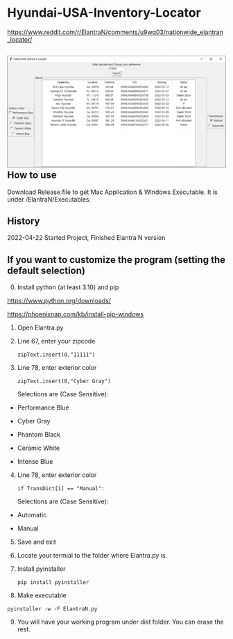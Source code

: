 # Hyundai-USA-Inventory-Locator
https://www.reddit.com/r/ElantraN/comments/u9wq03/nationwide_elantran_locator/ 

![](https://github.com/hayley-yoo/Hyundai-USA-Inventory-Locator/blob/main/ElantraN/.idea/fig.PNG)
How to use
-------------

Download Release file to get Mac Application & Windows Executable. It is under /ElantraN/Executables.

History
-------------

2022-04-22 Started Project, Finished Elantra N version

## If you want to customize the program (setting the default selection)

0. Install python (at least 3.10) and pip

https://www.python.org/downloads/

https://phoenixnap.com/kb/install-pip-windows

1. Open Elantra.py

2. Line 67, enter your zipcode
   
   ```
   zipText.insert(0,"11111")
   ```

3. Line 78, enter exterior color
   
   ```
   zipText.insert(0,"Cyber Gray")
   ```
   
   Selections are (Case Sensitive):
* Performance Blue

* Cyber Gray

* Phantom Black

* Ceramic White

* Intense Blue
4. Line 78, enter exterior color
   
   ```
   if TransDict[i] == "Manual":
   ```
   
   Selections are (Case Sensitive):
* Automatic

* Manual
5. Save and exit

6. Locate your termial to the folder where Elantra.py is.

7. Install pyinstaller
   
   ```
   pip install pyinstaller
   ```

8. Make executable

```
pyinstaller -w -F ElantraN.py
```

9. You will have your working program under dist folder. You can erase the rest.
